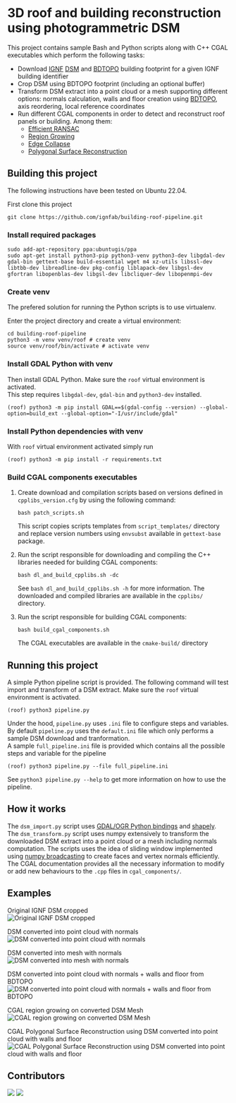 # 3D roof and building reconstruction using photogrammetric DSM

This project contains sample Bash and Python scripts along with C++ CGAL executables which perform the following tasks:
* Download [IGNF](https://www.ign.fr/institut/identity-card) [DSM](https://geoservices.ign.fr/actualites/2020-12-10-MNT-MNS) and [BDTOPO](https://geoservices.ign.fr/documentation/donnees/vecteur/bdtopo) building footprint for a given IGNF building identifier
* Crop DSM using BDTOPO footprint (including an optional buffer)
* Transform DSM extract into a point cloud or a mesh supporting different options: normals calculation, walls and floor creation using [BDTOPO](https://geoservices.ign.fr/documentation/donnees/vecteur/bdtopo), axis reordering, local reference coordinates
* Run different CGAL components in order to detect and reconstruct roof panels or building. Among them:
    * [Efficient RANSAC](https://doc.cgal.org/latest/Shape_detection/index.html#title1)
    * [Region Growing](https://doc.cgal.org/latest/Shape_detection/index.html#title10)
    * [Edge Collapse](https://doc.cgal.org/latest/Surface_mesh_simplification/index.html)
    * [Polygonal Surface Reconstruction](https://doc.cgal.org/latest/Polygonal_surface_reconstruction/index.html)


## Building this project

The following instructions have been tested on Ubuntu 22.04.

First clone this project

```shell
git clone https://github.com/ignfab/building-roof-pipeline.git
```

### Install required packages

```shell
sudo add-apt-repository ppa:ubuntugis/ppa
sudo apt-get install python3-pip python3-venv python3-dev libgdal-dev gdal-bin gettext-base build-essential wget m4 xz-utils libssl-dev libtbb-dev libreadline-dev pkg-config liblapack-dev libgsl-dev gfortran libopenblas-dev libgsl-dev libcliquer-dev libopenmpi-dev
```

### Create venv

The prefered solution for running the Python scripts is to use virtualenv.  

Enter the project directory and create a virtual environment: 

```shell
cd building-roof-pipeline
python3 -m venv venv/roof # create venv
source venv/roof/bin/activate # activate venv
```

### Install GDAL Python with venv

Then install GDAL Python. Make sure the `roof` virtual environment is activated.  
This step requires `libgdal-dev`, `gdal-bin` and `python3-dev` installed.

```shell
(roof) python3 -m pip install GDAL==$(gdal-config --version) --global-option=build_ext --global-option="-I/usr/include/gdal"
```

### Install Python dependencies with venv

With `roof` virtual environment activated simply run

```shell
(roof) python3 -m pip install -r requirements.txt
```

### Build CGAL components executables

1. Create download and compilation scripts based on versions defined in `cpplibs_version.cfg` by using the following command:
   ```shell
   bash patch_scripts.sh
   ```
   This script copies scripts templates from `script_templates/` directory and replace version numbers using `envsubst` available in `gettext-base` package.

2. Run the script responsible for downloading and compiling the C++ libraries needed for building CGAL components:
   ```shell
   bash dl_and_build_cpplibs.sh -dc
   ```
   See `bash dl_and_build_cpplibs.sh -h` for more information. The downloaded and compiled libraries are available in the `cpplibs/` directory.

4. Run the script responsible for building CGAL components:
   ```shell
   bash build_cgal_components.sh
   ``` 
   The CGAL executables are available in the `cmake-build/` directory

## Running this project

A simple Python pipeline script is provided. The following command will test import and transform of a DSM extract. Make sure the `roof` virtual environment is activated.

```
(roof) python3 pipeline.py
```

Under the hood, `pipeline.py` uses `.ini` file to configure steps and variables. By default `pipeline.py` uses the `default.ini` file which only performs a sample DSM download and tranformation.  
A sample `full_pipeline.ini` file is provided which contains all the possible steps and variable for the pipeline

```shell
(roof) python3 pipeline.py --file full_pipeline.ini
```

See `python3 pipeline.py --help` to get more information on how to use the pipeline.

## How it works

The `dsm_import.py` script uses [GDAL/OGR Python bindings](https://gdal.org/api/python_bindings.html) and [shapely](https://shapely.readthedocs.io/en/stable/manual.html).  
The `dsm_transform.py` script uses numpy extensively to transform the downloaded DSM extract into a point cloud or a mesh including normals computation. The scripts uses the idea of sliding window implemented using [numpy broadcasting](https://numpy.org/doc/stable/user/basics.broadcasting.html) to create faces and vertex normals efficiently.  
The CGAL documentation provides all the necessary information to modify or add new behaviours to the `.cpp` files in `cgal_components/`.

## Examples

Original IGNF DSM cropped  
![Original IGNF DSM cropped](pics/cropped_dsm.png)

DSM converted into point cloud with normals  
![DSM converted into point cloud with normals](pics/point_cloud_with_normals.png)

DSM converted into mesh with normals  
![DSM converted into mesh with normals](pics/mesh_with_normals.png)

DSM converted into point cloud with normals + walls and floor from BDTOPO  
![DSM converted into point cloud with normals + walls and floor from BDTOPO](pics/point_cloud_walls_with_normals.png)

CGAL region growing on converted DSM Mesh  
![CGAL region growing on converted DSM Mesh](pics/region_growing_mesh.png)

CGAL Polygonal Surface Reconstruction using DSM converted into point cloud with walls and floor  
![CGAL Polygonal Surface Reconstruction using DSM converted into point cloud with walls and floor](pics/psr_ransac.png)

## Contributors 

[![](https://github.com/esgn.png?size=50)](https://github.com/esgn)
[![](https://github.com/indyteo.png?size=50)](https://github.com/indyteo)
